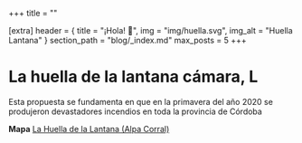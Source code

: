 +++
title = ""

[extra]
header = { title = "¡Hola! 👋", img = "img/huella.svg", img_alt = "Huella Lantana" }
section_path = "blog/_index.md"
max_posts = 5
+++

# La huella de la lantana cámara, L
Esta propuesta se fundamenta en que en la primavera del año 2020 se produjeron devastadores incendios en toda la provincia de Córdoba

**Mapa** [La Huella de la Lantana (Alpa Corral)](https://mapa.libre.net.ar/huella.lantana)
